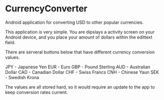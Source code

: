 # CurrencyConverter
Android application for converting USD to other popular currencies.

This application is very simple. You are dipslays a activity screen on your Android device, and you place your amount of dollars within
the edittext field.

There are serveral buttons below that have different currency conversion values.

JPY - Japanese Yen
EUR - Euro
GBP - Pound Sterling
AUD - Australian Dollar
CAD - Canadian Dollar
CHF - Swiss Francs
CNH - Chinese Yaun
SEK - Swedish Krona

The values are all stored hard, so it would require an update to the app to keep conversion rates current.
